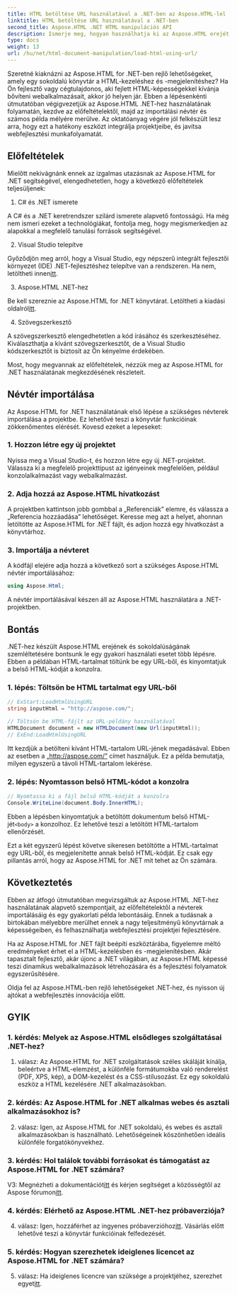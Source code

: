 ```yaml
---
title: HTML betöltése URL használatával a .NET-ben az Aspose.HTML-lel
linktitle: HTML betöltése URL használatával a .NET-ben
second_title: Aspose.HTML .NET HTML manipulációs API
description: Ismerje meg, hogyan használhatja ki az Aspose.HTML erejét .NET-hez. Fokozza fel webfejlesztését HTML-kezeléssel és -megjelenítéssel.
type: docs
weight: 13
url: /hu/net/html-document-manipulation/load-html-using-url/
---
```


Szeretné kiaknázni az Aspose.HTML for .NET-ben rejlő lehetőségeket, amely egy sokoldalú könyvtár a HTML-kezeléshez és -megjelenítéshez? Ha Ön fejlesztő vagy cégtulajdonos, aki fejlett HTML-képességekkel kívánja bővíteni webalkalmazásait, akkor jó helyen jár. Ebben a lépésenkénti útmutatóban végigvezetjük az Aspose.HTML .NET-hez használatának folyamatán, kezdve az előfeltételektől, majd az importálási névtér és számos példa mélyére merülve. Az oktatóanyag végére jól felkészült lesz arra, hogy ezt a hatékony eszközt integrálja projektjeibe, és javítsa webfejlesztési munkafolyamatát.

## Előfeltételek

Mielőtt nekivágnánk ennek az izgalmas utazásnak az Aspose.HTML for .NET segítségével, elengedhetetlen, hogy a következő előfeltételek teljesüljenek:

1. C# és .NET ismerete

A C# és a .NET keretrendszer szilárd ismerete alapvető fontosságú. Ha még nem ismeri ezeket a technológiákat, fontolja meg, hogy megismerkedjen az alapokkal a megfelelő tanulási források segítségével.

2. Visual Studio telepítve

 Győződjön meg arról, hogy a Visual Studio, egy népszerű integrált fejlesztői környezet (IDE) .NET-fejlesztéshez telepítve van a rendszeren. Ha nem, letöltheti innen[itt](https://visualstudio.microsoft.com/).

3. Aspose.HTML .NET-hez

 Be kell szereznie az Aspose.HTML for .NET könyvtárat. Letöltheti a kiadási oldalról[itt](https://releases.aspose.com/html/net/).

4. Szövegszerkesztő

A szövegszerkesztő elengedhetetlen a kód írásához és szerkesztéséhez. Kiválaszthatja a kívánt szövegszerkesztőt, de a Visual Studio kódszerkesztőt is biztosít az Ön kényelme érdekében.

Most, hogy megvannak az előfeltételek, nézzük meg az Aspose.HTML for .NET használatának megkezdésének részleteit.

## Névtér importálása

Az Aspose.HTML for .NET használatának első lépése a szükséges névterek importálása a projektbe. Ez lehetővé teszi a könyvtár funkcióinak zökkenőmentes elérését. Kovesd ezeket a lepeseket:

### 1. Hozzon létre egy új projektet

Nyissa meg a Visual Studio-t, és hozzon létre egy új .NET-projektet. Válassza ki a megfelelő projekttípust az igényeinek megfelelően, például konzolalkalmazást vagy webalkalmazást.

### 2. Adja hozzá az Aspose.HTML hivatkozást

A projektben kattintson jobb gombbal a „Referenciák” elemre, és válassza a „Referencia hozzáadása” lehetőséget. Keresse meg azt a helyet, ahonnan letöltötte az Aspose.HTML for .NET fájlt, és adjon hozzá egy hivatkozást a könyvtárhoz.

### 3. Importálja a névteret

A kódfájl elejére adja hozzá a következő sort a szükséges Aspose.HTML névtér importálásához:

```csharp
using Aspose.Html;
```

A névtér importálásával készen áll az Aspose.HTML használatára a .NET-projektben.

## Bontás

.NET-hez készült Aspose.HTML erejének és sokoldalúságának szemléltetésére bontsunk le egy gyakori használati esetet több lépésre. Ebben a példában HTML-tartalmat töltünk be egy URL-ből, és kinyomtatjuk a belső HTML-kódját a konzolra.

### 1. lépés: Töltsön be HTML tartalmat egy URL-ből

```csharp
// ExStart:LoadHtmlUsingURL
string inputHtml = "http://aspose.com/";

// Töltsön be HTML-fájlt az URL-példány használatával
HTMLDocument document = new HTMLDocument(new Url(inputHtml));
// ExEnd:LoadHtmlUsingURL
```

Itt kezdjük a betölteni kívánt HTML-tartalom URL-jének megadásával. Ebben az esetben a „http://aspose.com/” címet használjuk. Ez a példa bemutatja, milyen egyszerű a távoli HTML-tartalom lekérése.

### 2. lépés: Nyomtasson belső HTML-kódot a konzolra

```csharp
// Nyomtassa ki a fájl belső HTML-kódját a konzolra
Console.WriteLine(document.Body.InnerHTML);
```

 Ebben a lépésben kinyomtatjuk a betöltött dokumentum belső HTML-jét`<body>` a konzolhoz. Ez lehetővé teszi a letöltött HTML-tartalom ellenőrzését.

Ezt a két egyszerű lépést követve sikeresen betöltötte a HTML-tartalmat egy URL-ből, és megjelenítette annak belső HTML-kódját. Ez csak egy pillantás arról, hogy az Aspose.HTML for .NET mit tehet az Ön számára.

## Következtetés

Ebben az átfogó útmutatóban megvizsgáltuk az Aspose.HTML .NET-hez használatának alapvető szempontjait, az előfeltételektől a névterek importálásáig és egy gyakorlati példa lebontásáig. Ennek a tudásnak a birtokában mélyebbre merülhet ennek a nagy teljesítményű könyvtárnak a képességeiben, és felhasználhatja webfejlesztési projektjei fejlesztésére.

Ha az Aspose.HTML for .NET fájlt beépíti eszköztárába, figyelemre méltó eredményeket érhet el a HTML-kezelésben és -megjelenítésben. Akár tapasztalt fejlesztő, akár újonc a .NET világában, az Aspose.HTML képessé teszi dinamikus webalkalmazások létrehozására és a fejlesztési folyamatok egyszerűsítésére.

Oldja fel az Aspose.HTML-ben rejlő lehetőségeket .NET-hez, és nyisson új ajtókat a webfejlesztés innovációja előtt.

## GYIK

### 1. kérdés: Melyek az Aspose.HTML elsődleges szolgáltatásai .NET-hez?
   
1. válasz: Az Aspose.HTML for .NET szolgáltatások széles skáláját kínálja, beleértve a HTML-elemzést, a különféle formátumokba való renderelést (PDF, XPS, kép), a DOM-kezelést és a CSS-stílusozást. Ez egy sokoldalú eszköz a HTML kezelésére .NET alkalmazásokban.

### 2. kérdés: Az Aspose.HTML for .NET alkalmas webes és asztali alkalmazásokhoz is?
   
2. válasz: Igen, az Aspose.HTML for .NET sokoldalú, és webes és asztali alkalmazásokban is használható. Lehetőségeinek köszönhetően ideális különféle forgatókönyvekhez.

### 3. kérdés: Hol találok további forrásokat és támogatást az Aspose.HTML for .NET számára?
   
 V3: Megnézheti a dokumentációt[itt](https://reference.aspose.com/html/net/) és kérjen segítséget a közösségtől az Aspose fórumon[itt](https://forum.aspose.com/).

### 4. kérdés: Elérhető az Aspose.HTML .NET-hez próbaverziója?
   
 4. válasz: Igen, hozzáférhet az ingyenes próbaverzióhoz[itt](https://releases.aspose.com/). Vásárlás előtt lehetővé teszi a könyvtár funkcióinak felfedezését.

### 5. kérdés: Hogyan szerezhetek ideiglenes licencet az Aspose.HTML for .NET számára?
   
5. válasz: Ha ideiglenes licencre van szüksége a projektjéhez, szerezhet egyet[itt](https://purchase.aspose.com/temporary-license/).
